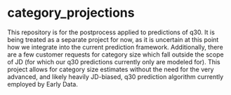 # category_projections

This repository is for the postprocess applied to predictions of q30.  It is being treated as a separate project for now, as it is uncertain at this point how we integrate into the current prediction framework.  Additionally, there are a few customer requests for category size which fall outside the scope of JD (for which our q30 predictions currently only are modeled for).  This project allows for category size estimates without the need for the very advanced, and likely heavily JD-biased, q30 prediction algorithm currently employed by Early Data.

